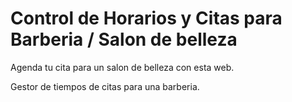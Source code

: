 # Control de Horarios y Citas para Barberia / Salon de belleza
Agenda tu cita para un salon de belleza con esta web.
<p>Gestor de tiempos de citas para una barberia.</p>
